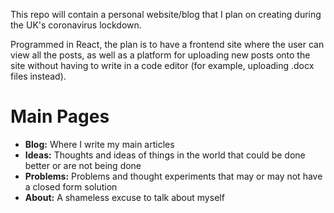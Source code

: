 This repo will contain a personal website/blog that I plan on creating during the UK's coronavirus lockdown.

Programmed in React, the plan is to have a frontend site where the user can view all the posts, as well as a platform for uploading new posts onto the site without having to write in a code editor (for example, uploading .docx files instead).

# Main Pages

- **Blog:** Where I write my main articles
- **Ideas:** Thoughts and ideas of things in the world that could be done better or are not being done
- **Problems:** Problems and thought experiments that may or may not have a closed form solution
- **About:** A shameless excuse to talk about myself
